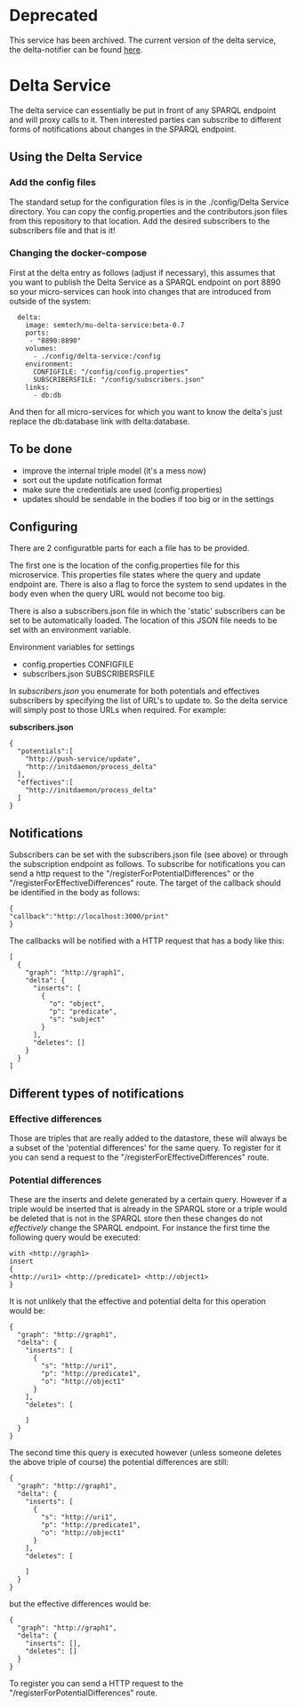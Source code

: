 # Deprecated
This service has been archived. The current version of the delta service, the delta-notifier can be found [here](https://github.com/mu-semtech/delta-notifier).

# Delta Service
The delta service can essentially be put in front of any SPARQL endpoint and will proxy calls to it. Then interested parties can subscribe to different forms of notifications about changes in the SPARQL endpoint.

## Using the Delta Service

### Add the config files
The standard setup for the configuration files is in the ./config/Delta Service directory. You can copy the config.properties and the contributors.json files from this repository to that location. Add the desired subscribers to the subscribers file and that is it!

### Changing the docker-compose
First at the delta entry as follows (adjust if necessary), this assumes that you want to publish the Delta Service as a SPARQL endpoint on port 8890 so your micro-services can hook into changes that are introduced from outside of the system:
```
  delta:
    image: semtech/mu-delta-service:beta-0.7
	ports:
	 - "8890:8890"
    volumes:
      - ./config/delta-service:/config
    environment:
      CONFIGFILE: "/config/config.properties"
      SUBSCRIBERSFILE: "/config/subscribers.json"
    links:
      - db:db
```
And then for all micro-services for which you want to know the delta's just replace the db:database link with delta:database.

## To be done
* improve the internal triple model (it's a mess now)
* sort out the update notification format
* make sure the credentials are used (config.properties)
* updates should be sendable in the bodies if too big or in the settings

## Configuring
There are 2 configuratble parts for each a file has to be provided.

The first one is the location of the config.properties file for this microservice. This properties file states where the query and update endpoint are. There is also a flag to force the system to send updates in the body even when the query URL would not become too big.

There is also a subscribers.json file in which the 'static' subscribers can be set to be automatically loaded. The location of this JSON file needs to be set with an environment variable.

Environment variables for settings
* config.properties CONFIGFILE
* subscribers.json SUBSCRIBERSFILE

In *subscribers.json* you enumerate for both potentials and effectives subscribers by specifying the list of URL's to update to. So the delta service will simply post to those URLs when required. For example:

**subscribers.json**
```
{
  "potentials":[
    "http://push-service/update",
    "http://initdaemon/process_delta"
  ],
  "effectives":[
    "http://initdaemon/process_delta"
  ]
}
```


## Notifications
Subscribers can be set with the subscribers.json file (see above) or through the subscription endpoint as follows. To subscribe for notifications you can send a http request to the "/registerForPotentialDifferences" or the "/registerForEffectiveDifferences" route. The target of the callback should be identified in the body as follows:
```
{
"callback":"http://localhost:3000/print"
}
```

The callbacks will be notified with a HTTP request that has a body like this:
```
[
  {
    "graph": "http://graph1",
    "delta": {
      "inserts": [
        {
          "o": "object",
          "p": "predicate",
          "s": "subject"
        }
      ],
      "deletes": []
    }
  }
]
```

## Different types of notifications
### Effective differences
Those are triples that are really added to the datastore, these will always be a subset of the 'potential differences' for the same query.
To register for it you can send a request to the "/registerForEffectiveDifferences" route.
### Potential differences
These are the inserts and delete generated by a certain query. However if a triple would be inserted that is already in the SPARQL store or a triple would be deleted that is not in the SPARQL store then these changes do not *effectively* change the SPARQL endpoint.
For instance the first time the following query would be executed:
```
with <http://graph1>
insert
{
<http://uri1> <http://predicate1> <http://object1>
}
```
It is not unlikely that the effective and potential delta for this operation would be:
```
{
  "graph": "http://graph1",
  "delta": {
    "inserts": [
      {
        "s": "http://uri1",
        "p": "http://predicate1",
        "o": "http://object1"
      }
    ],
    "deletes": [

    ]
  }
}
```
The second time this query is executed however (unless someone deletes the above triple of course) the potential differences are still:
```
{
  "graph": "http://graph1",
  "delta": {
    "inserts": [
      {
        "s": "http://uri1",
        "p": "http://predicate1",
        "o": "http://object1"
      }
    ],
    "deletes": [

    ]
  }
}
```
but the effective differences would be:
```
{
  "graph": "http://graph1",
  "delta": {
    "inserts": [],
    "deletes": []
  }
}
```
To register you can send a HTTP request to the "/registerForPotentialDifferences" route.

